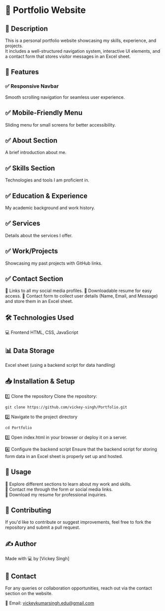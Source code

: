 # 🚀 Portfolio Website
## 📌 Description
This is a personal portfolio website showcasing my skills, experience, and projects.
<br> It includes a well-structured navigation system, interactive UI elements, and 
<br> a contact form that stores visitor messages in an Excel sheet.

## 🌟 Features
### ✅ Responsive Navbar
Smooth scrolling navigation for seamless user experience.

## ✅ Mobile-Friendly Menu
Sliding menu for small screens for better accessibility.

## ✅ About Section
A brief introduction about me.

## ✅ Skills Section
Technologies and tools I am proficient in.

## ✅ Education & Experience
My academic background and work history.

## ✅ Services
Details about the services I offer.

## ✅ Work/Projects
Showcasing my past projects with GitHub links.

## ✅ Contact Section
🔗 Links to all my social media profiles.
📄 Downloadable resume for easy access.
📩 Contact form to collect user details (Name, Email, and Message) and store them in an Excel sheet.

## 🛠️ Technologies Used

💻 Frontend
HTML, CSS, JavaScript

## 📊 Data Storage
Excel sheet (using a backend script for data handling)

## 📥 Installation & Setup


1️⃣ Clone the repository
Clone the repository:  
   ```
   git clone https://github.com/vickey-singh/Portfolio.git

   ```
2️⃣ Navigate to the project directory
```
cd Portfolio

```

3️⃣ Open index.html in your browser or deploy it on a server.

4️⃣ Configure the backend script
Ensure that the backend script for storing form data in an Excel sheet is properly set up and hosted.

## 🎯 Usage
🔹 Explore different sections to learn about my work and skills.<br>
🔹 Contact me through the form or social media links.<br>
🔹 Download my resume for professional inquiries.<br>

## 🤝 Contributing
If you'd like to contribute or suggest improvements, feel free to fork the repository and submit a pull request.

## ✍️ Author

Made with 💻 by [Vickey Singh]

## 📧 Contact
For any queries or collaboration opportunities, reach out via the contact section on the website.

📧 Email: vickeykumarsingh.edu@gmail.com
